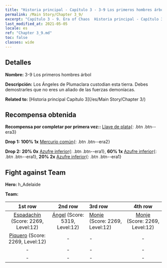 ```yaml
---
title: "Historia principal - Capítulo 3 - 3-9 Los primeros hombres árbol"
permalink: /Main Story/Chapter 3_9/
excerpt: "Capítulo 3 - 9. Era of Chaos  Historia principal - Capítulo 3_9. 3-9 Los primeros hombres árbol"
last_modified_at: 2021-05-05
locale: es
ref: "Chapter 3_9.md"
toc: false
classes: wide
---
```


## Detalles

 **Nombre:** 3-9 Los primeros hombres árbol

 **Descripción:** Los Ángeles de Plumaclara custodian esta tierra. Debes demostrarles que no eres un aliado de las fuerzas demoníacas.

 **Related to:** [Historia principal Capítulo 3](/es/Main Story/Chapter 3/)

## Recompensa obtenida

 **Recompensa por completar por primera vez::** [Llave de plata](/ItemsES/con_693/){: .btn .btn--era3}

 **Drop 1:** **100% 1x** [Mercurio común](/ItemsES/mat_8/){: .btn .btn--era2}

 **Drop 2:** **20% 0x** [Azufre inferior](/ItemsES/mat_3/){: .btn .btn--era1}, **60% 1x** [Azufre inferior](/ItemsES/mat_3/){: .btn .btn--era1}, **20% 2x** [Azufre inferior](/ItemsES/mat_3/){: .btn .btn--era1}


## Fight against Team
 **Hero:** h_Adelaide

 **Team:**


  | 1st row | 2nd row | 3rd row | 4th row |
  |:----:|:----:|:----|:----:|
  | [Espadachín](/es/units/Swordsman/) (Score: 2269, Level:12)  | [Ángel](/es/units/Angel/) (Score: 5319, Level:12)  | [Monje](/es/units/Monk/) (Score: 2269, Level:12)  | [Monje](/es/units/Monk/) (Score: 2269, Level:12)  |
  | [Piquero](/es/units/Pikeman/) (Score: 2269, Level:12)  | - | - | - |
  | - | - | - | - |
  | - | - | - | - |


